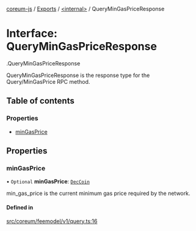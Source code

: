 [coreum-js](../README.md) / [Exports](../modules.md) / [<internal\>](../modules/internal_.md) / QueryMinGasPriceResponse

# Interface: QueryMinGasPriceResponse

[<internal>](../modules/internal_.md).QueryMinGasPriceResponse

QueryMinGasPriceResponse is the response type for the Query/MinGasPrice RPC method.

## Table of contents

### Properties

- [minGasPrice](internal_.QueryMinGasPriceResponse.md#mingasprice)

## Properties

### minGasPrice

• `Optional` **minGasPrice**: [`DecCoin`](../modules/internal_.md#deccoin)

min_gas_price is the current minimum gas price required by the network.

#### Defined in

[src/coreum/feemodel/v1/query.ts:16](https://github.com/CooperFoundation/coreum-js/blob/b574423/src/coreum/feemodel/v1/query.ts#L16)
